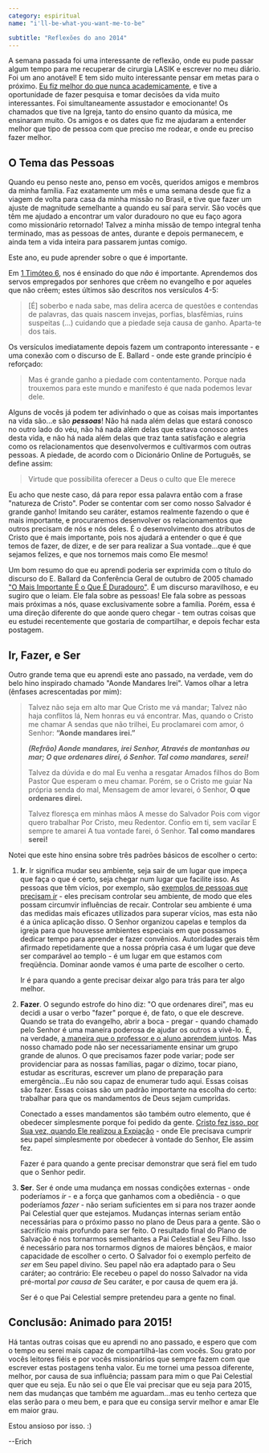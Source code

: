 ```yaml
---
category: espiritual
name: "i'll-be-what-you-want-me-to-be"

subtitle: "Reflexões do ano 2014"
---
```

A semana passada foi uma interessante de reflexão, onde eu pude passar algum tempo para me recuperar de cirurgia LASIK e escrever no meu diário. Foi um ano anotável! E tem sido muito interessante pensar em metas para o próximo. [Eu fiz melhor do que nunca academicamente](http://i.imgur.com/Fo6TLDI.png), e tive a oportunidade de fazer pesquisa e tomar decisões da vida muito interessantes. Foi simultaneamente assustador e emocionante! Os chamados que tive na Igreja, tanto do ensino quanto da música, me ensinaram muito. Os amigos e os dates que fiz me ajudaram a entender melhor que tipo de pessoa com que preciso me rodear, e onde eu preciso fazer melhor.

## O Tema das Pessoas

Quando eu penso neste ano, penso em vocês, queridos amigos e membros da minha família. Faz exatamente um mês e uma semana desde que fiz a viagem de volta para casa da minha missão no Brasil, e tive que fazer um ajuste de magnitude semelhante a quando eu saí para servir. São vocês que têm me ajudado a encontrar um valor duradouro no que eu faço agora como missionário retornado! Talvez a minha missão de tempo integral tenha terminado, mas as pessoas de antes, durante e depois permanecem, e ainda tem a vida inteira para passarem juntas comigo.

Este ano, eu pude aprender sobre o que é importante.

Em [1 Timóteo 6](https://www.biblegateway.com/passage/?search=1+Tim%C3%B3teo+6&version=acrescentada), nos é ensinado do que *não* é importante. Aprendemos dos servos empregados por senhores que crêem no evangelho e por aqueles que não crêem; estes últimos são descritos nos versículos 4-5:

> [É] soberbo e nada sabe, mas delira acerca de questões e contendas de palavras, das quais nascem invejas, porfias, blasfêmias, ruins suspeitas (...) cuidando que a piedade seja causa de ganho. Aparta-te dos tais.

Os versículos imediatamente depois fazem um contraponto interessante - e uma conexão com o discurso de E. Ballard - onde este grande princípio é reforçado:

> Mas é grande ganho a piedade com contentamento. Porque nada trouxemos para este mundo e manifesto é que nada podemos levar dele.

Alguns de vocês já podem ter adivinhado o que as coisas mais importantes na vida são...e são ***pessoas***! Não há nada além delas que estará conosco no outro lado do véu, não há nada além delas que estava conosco antes desta vida, e não há nada além delas que traz tanta satisfação e alegria como os relacionamentos que desenvolvermos e cultivarmos com outras pessoas. A piedade, de acordo com o Dicionário Online de Português, se define assim:

> Virtude que possibilita oferecer a Deus o culto que Ele merece

Eu acho que neste caso, dá para repor essa palavra então com a frase "natureza de Cristo". Poder se contentar com ser como nosso Salvador é grande ganho! Imitando seu caráter, estamos realmente fazendo o que é mais importante, e procuraremos desenvolver os relacionamentos que outros precisam de nós e nós deles. É o desenvolvimento dos atributos de Cristo que é mais importante, pois nos ajudará a entender o que é que temos de fazer, de dizer, e de ser para realizar a Sua vontade...que é que sejamos felizes, e que nos tornemos mais como Ele mesmo!

Um bom resumo do que eu aprendi poderia ser exprimida com o título do discurso do E. Ballard da Conferência Geral de outubro de 2005 chamado ["O Mais Importante É o Que É Duradouro"](https://www.lds.org/general-conference/2005/10/what-matters-most-is-what-lasts-longest?lang=eng). É um discurso maravilhoso, e eu sugiro que o leiam. Ele fala sobre as pessoas! Ele fala sobre as pessoas mais próximas a nós, quase exclusivamente sobre a família. Porém, essa é uma direção diferente do que aonde quero chegar - tem outras coisas que eu estudei recentemente que gostaria de compartilhar, e depois fechar esta postagem.

## Ir, Fazer, e Ser

Outro grande tema que eu aprendi este ano passado, na verdade, vem do belo hino inspirado chamado "Aonde Mandares Irei". Vamos olhar a letra (ênfases acrescentadas por mim):

> Talvez não seja em alto mar
> Que Cristo me vá mandar;
> Talvez não haja conflitos lá,
> Nem honras eu vá encontrar.
> Mas, quando o Cristo me chamar
> A sendas que não trilhei,
> Eu proclamarei com amor, ó Senhor:
> **“Aonde mandares irei.”**
> 
> ***(Refrão)
> Aonde mandares, irei Senhor,
> Através de montanhas ou mar;
> O que ordenares direi, ó Senhor.
> Tal como mandares, serei!***
> 
> Talvez da dúvida e do mal
> Eu venha a resgatar
> Amados filhos do Bom Pastor
> Que esperam o meu chamar.
> Porém, se o Cristo me guiar
> Na própria senda do mal,
> Mensagem de amor levarei, ó Senhor,
> **O que ordenares direi.**
> 
> Talvez floresça em minhas mãos
> A messe do Salvador
> Pois com vigor quero trabalhar
> Por Cristo, meu Redentor.
> Confio em ti, sem vacilar
> E sempre te amarei
> A tua vontade farei, ó Senhor.
> **Tal como mandares serei!**

Notei que este hino ensina sobre três padrões básicos de escolher o certo:

1. **Ir**. Ir significa mudar seu ambiente, seja sair de um lugar que impeça que faça o que é certo, seja chegar num lugar que facilite isso. As pessoas que têm vícios, por exemplo, são [exemplos de pessoas que precisam *ir*](http://www.healthline.com/health/addiction/risk-factors#Genetics2) - eles precisam controlar seu ambiente, de modo que eles possam circumvir influências de recair. Controlar seu ambiente é uma das medidas mais eficazes utilizados para superar vícios, mas esta não é a única aplicação disso. O Senhor organizou capelas e templos da igreja para que houvesse ambientes especiais em que possamos dedicar tempo para aprender e fazer convênios. Autoridades gerais têm afirmado repetidamente que a nossa própria casa é um lugar que deve ser comparável ao templo - é um lugar em que estamos com freqüência. Dominar aonde vamos é uma parte de escolher o certo.

    Ir é para quando a gente precisar deixar algo para trás para ter algo melhor.

2. **Fazer**. O segundo estrofe do hino diz: "O que ordenares direi", mas eu decidi a usar o verbo "fazer" porque é, de fato, o que ele descreve. Quando se trata do evangelho, abrir a boca - pregar - quando chamado pelo Senhor é uma maneira poderosa de ajudar os outros a vivê-lo. É, na verdade, [a maneira que o professor e o aluno aprendem juntos](https://www.lds.org/scriptures/dc-testament/dc/50.22?lang=eng#21). Mas nosso chamado pode não ser necessariamente ensinar um grupo grande de alunos. O que precisamos fazer pode variar; pode ser providenciar para as nossas famílias, pagar o dízimo, tocar piano, estudar as escrituras, escrever um plano de preparação para emergência...Eu não sou capaz de enumerar tudo aqui. Essas coisas são fazer. Essas coisas são um padrão importante na escolha do certo: trabalhar para que os mandamentos de Deus sejam cumpridas.

    Conectado a esses mandamentos são também outro elemento, que é obedecer simplesmente porque foi pedido da gente. [Cristo fez isso, por Sua vez, quando Ele realizou a Expiação](https://www.biblegateway.com/passage/?search=Lucas+22%3A41-42&version=ARC) - onde Ele precisava cumprir seu papel simplesmente por obedecer à vontade do Senhor, Ele assim fez.

    Fazer é para quando a gente precisar demonstrar que será fiel em tudo que o Senhor pedir.

3. **Ser**. Ser é onde uma mudança em nossas condições externas - onde poderíamos *ir* - e a força que ganhamos com a obediência - o que poderíamos *fazer* - não seriam suficientes em si para nos trazer aonde Pai Celestial quer que estejamos. Mudanças internas seriam então necessárias para o próximo passo no plano de Deus para a gente. São o sacrifício mais profundo para ser feito. O resultado final do Plano de Salvação é nos tornarmos semelhantes a Pai Celestial e Seu Filho. Isso é necessário para nos tornarmos dignos de maiores bênçãos, e maior capacidade de escolher o certo. O Salvador foi o exemplo perfeito de *ser* em Seu papel divino. Seu papel não era adaptado para o Seu caráter; ao contrário: Ele recebeu o papel do nosso Salvador na vida pré-mortal *por causa de* Seu caráter, e por causa de quem era já.

    Ser é o que Pai Celestial sempre pretendeu para a gente no final.

## Conclusão: Animado para 2015!

Há tantas outras coisas que eu aprendi no ano passado, e espero que com o tempo eu serei mais capaz de compartilhá-las com vocês. Sou grato por vocês leitores fiéis e por vocês missionários que sempre fazem com que escrever estas postagens tenha valor. Eu me tornei uma pessoa diferente, melhor, por causa de sua influência; passam para mim o que Pai Celestial quer que eu seja. Eu não sei o que Ele vai precisar que eu seja para 2015, nem das mudanças que também me aguardam...mas eu tenho certeza que elas serão para o meu bem, e para que eu consiga servir melhor e amar Ele em maior grau.

Estou ansioso por isso. :)

--Erich